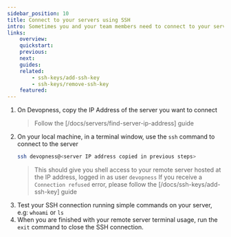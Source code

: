 ```yaml
---
sidebar_position: 10
title: Connect to your servers using SSH
intro: Sometimes you and your team members need to connect to your servers to run commands from the terminal. Connect via SSH to ensure your servers only executes commands by authorized SSH keys.
links:
    overview:
    quickstart:
    previous:
    next:
    guides:
    related:
        - ssh-keys/add-ssh-key
        - ssh-keys/remove-ssh-key
    featured:
---
```


1. On Devopness, copy the IP Address of the server you want to connect
    > Follow the [/docs/servers/find-server-ip-address] guide
1. On your local machine, in a terminal window, use the `ssh` command to connect to the server
    ```bash
    ssh devopness@<server IP address copied in previous steps>
    ```
    > This should give you shell access to your remote server hosted at the IP address, logged in as user `devopness`
    > If you receive a `Connection refused` error, please follow the [/docs/ssh-keys/add-ssh-key] guide
1. Test your SSH connection running simple commands on your server, e.g: `whoami` or `ls`
1. When you are finished with your remote server terminal usage, run the `exit` command to close the SSH connection.
